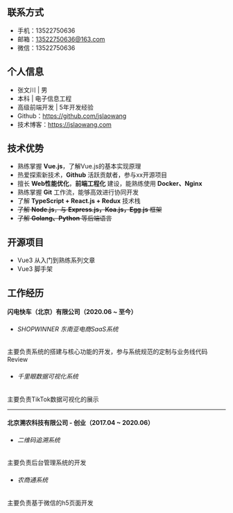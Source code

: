 ## 联系方式

- 手机：13522750636
- 邮箱：13522750636@163.com
- 微信：13522750636

## 个人信息

- 张文川 | 男
- 本科 | 电子信息工程
- 高级前端开发 | 5年开发经验
- Github：https://github.com/jslaowang
- 技术博客：https://jslaowang.com

## 技术优势

- 熟练掌握 **Vue.js**，了解Vue.js的基本实现原理
- 热爱探索新技术，**Github** 活跃贡献者，参与xx开源项目
- 擅长 **Web性能优化**，**前端工程化** 建设，能熟练使用 **Docker、Nginx**
- 熟练掌握 **Git** 工作流，能够高效进行协同开发
- 了解 **TypeScript + React.js + Redux** 技术栈
- ~~了解 **Node.js**，与 **Express.js，Koa.js，Egg.js** 框架~~
- ~~了解 **Golang、Python** 等后端语言~~


## 开源项目

- Vue3 从入门到熟练系列文章
- Vue3 脚手架

## 工作经历 

#### 闪电快车（北京）有限公司（2020.06 ~ 至今）

- ###### SHOPWINNER 东南亚电商SaaS系统

主要负责系统的搭建与核心功能的开发，参与系统规范的定制与业务线代码Review

- ###### 千里眼数据可视化系统

主要负责TikTok数据可视化的展示

--- 

#### 北京溯农科技有限公司 - 创业（2017.04 ~ 2020.06）

- ###### 二维码追溯系统
主要负责后台管理系统的开发

- ###### 农商通系统
主要负责基于微信的h5页面开发